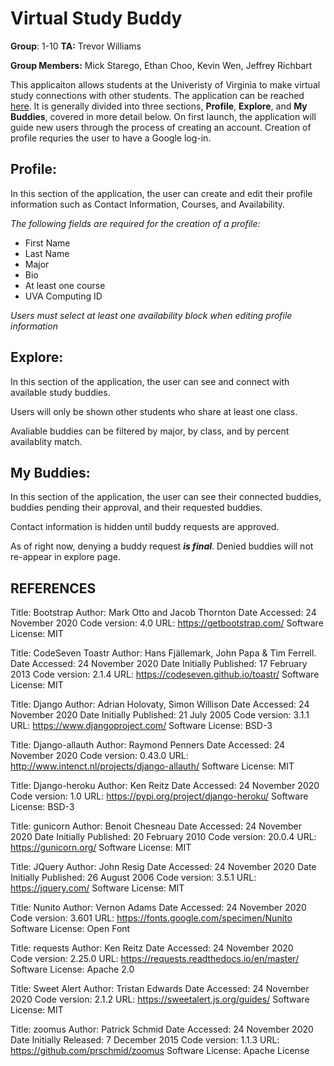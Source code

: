# Virtual Study Buddy
**Group**: 1-10     **TA:** Trevor Williams 

**Group Members:** Mick Starego, Ethan Choo, Kevin Wen, Jeffrey Richbart

This applicaiton allows students at the Univeristy of Virginia to make virtual study connections with other students. The application can be reached [here](https://virtual-study-buddy-finder.herokuapp.com/). It is generally divided into three sections, **Profile**, **Explore**, and **My Buddies**, covered in more detail below. On first launch, the application will guide new users through the process of creating an account. Creation of profile requries the user to have a Google log-in.

## Profile:
In this section of the application, the user can create and edit their profile information such as Contact Information, Courses, and Availability.

*The following fields are required for the creation of a profile:*
- First Name
- Last Name
- Major
- Bio
- At least one course
- UVA Computing ID

*Users must select at least one availability block when editing profile information*

## Explore:
In this section of the application, the user can see and connect with available study buddies.

Users will only be shown other students who share at least one class.

Avaliable buddies can be filtered by major, by class, and by percent availablity match. 

## My Buddies:
In this section of the application, the user can see their connected buddies, buddies pending their approval, and their requested buddies.

Contact information is hidden until buddy requests are approved. 

As of right now, denying a buddy request ***is final***. Denied buddies will not re-appear in explore page.

## REFERENCES

Title: Bootstrap
Author: Mark Otto and Jacob Thornton
Date Accessed: 24 November 2020
Code version: 4.0
URL: https://getbootstrap.com/
Software License: MIT

Title: CodeSeven Toastr
Author: Hans Fjällemark, John Papa & Tim Ferrell.
Date Accessed: 24 November 2020
Date Initially Published: 17 February 2013
Code version: 2.1.4
URL: https://codeseven.github.io/toastr/
Software License: MIT

Title: Django
Author: Adrian Holovaty, Simon Willison
Date Accessed: 24 November 2020
Date Initially Published: 21 July 2005
Code version: 3.1.1
URL: https://www.djangoproject.com/
Software License: BSD-3

Title: Django-allauth
Author: Raymond Penners
Date Accessed: 24 November 2020 
Code version: 0.43.0
URL: http://www.intenct.nl/projects/django-allauth/
Software License: MIT

Title: Django-heroku
Author: Ken Reitz
Date Accessed: 24 November 2020  
Code version: 1.0
URL: https://pypi.org/project/django-heroku/
Software License: BSD-3

Title: gunicorn
Author: Benoit Chesneau
Date Accessed: 24 November 2020
Date Initially Published: 20 February 2010
Code version: 20.0.4
URL: https://gunicorn.org/
Software License: MIT

Title: JQuery
Author: John Resig
Date Accessed: 24 November 2020
Date Initially Published: 26 August 2006
Code version: 3.5.1 
URL: https://jquery.com/
Software License: MIT

Title: Nunito
Author: Vernon Adams
Date Accessed: 24 November 2020 
Code version: 3.601
URL: https://fonts.google.com/specimen/Nunito
Software License: Open Font

Title: requests
Author: Ken Reitz
Date Accessed: 24 November 2020  
Code version: 2.25.0
URL: https://requests.readthedocs.io/en/master/
Software License: Apache 2.0

Title: Sweet Alert
Author: Tristan Edwards
Date Accessed: 24 November 2020 
Code version: 2.1.2
URL: https://sweetalert.js.org/guides/
Software License: MIT

Title: zoomus
Author: Patrick Schmid
Date Accessed: 24 November 2020 
Date Initially Released: 7 December 2015
Code version: 1.1.3
URL: https://github.com/prschmid/zoomus
Software License: Apache License
